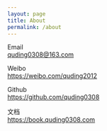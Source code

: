 ```yaml
---
layout: page
title: About
permalink: /about
---
```


Email    
<quding0308@163.com>

Weibo    
<https://weibo.com/quding2012>

Github    
<https://github.com/quding0308>

文档   
<https://book.quding0308.com>
